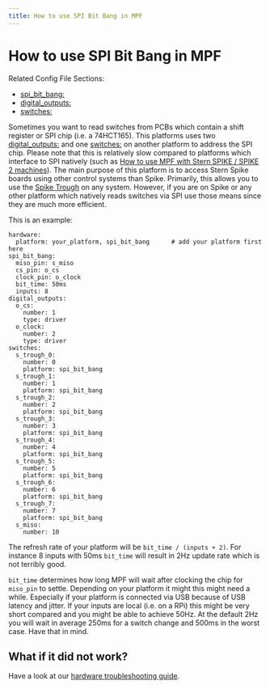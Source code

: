 ```yaml
---
title: How to use SPI Bit Bang in MPF
---
```


# How to use SPI Bit Bang in MPF


Related Config File Sections:

* [spi_bit_bang:](../config/spi_bit_bang.md)
* [digital_outputs:](../config/digital_outputs.md)
* [switches:](../config/switches.md)

Sometimes you want to read switches from PCBs which contain a shift
register or SPI chip (i.e. a 74HCT165). This platforms uses two
[digital_outputs:](../config/digital_outputs.md) and one
[switches:](../config/switches.md) on another platform to
address the SPI chip. Please note that this is relatively slow compared
to platforms which interface to SPI natively (such as
[How to use MPF with Stern SPIKE / SPIKE 2 machines](spike/index.md)). The main purpose
of this platform is to access Stern Spike boards using other control
systems than Spike. Primarily, this allows you to use the
[Spike Trough](../mechs/troughs/spike_trough.md) on any system. However, if you are on Spike or any other
platform which natively reads switches via SPI use those means since
they are much more efficient.

This is an example:

``` mpf-config
hardware:
  platform: your_platform, spi_bit_bang      # add your platform first here
spi_bit_bang:
  miso_pin: s_miso
  cs_pin: o_cs
  clock_pin: o_clock
  bit_time: 50ms
  inputs: 8
digital_outputs:
  o_cs:
    number: 1
    type: driver
  o_clock:
    number: 2
    type: driver
switches:
  s_trough_0:
    number: 0
    platform: spi_bit_bang
  s_trough_1:
    number: 1
    platform: spi_bit_bang
  s_trough_2:
    number: 2
    platform: spi_bit_bang
  s_trough_3:
    number: 3
    platform: spi_bit_bang
  s_trough_4:
    number: 4
    platform: spi_bit_bang
  s_trough_5:
    number: 5
    platform: spi_bit_bang
  s_trough_6:
    number: 6
    platform: spi_bit_bang
  s_trough_7:
    number: 7
    platform: spi_bit_bang
  s_miso:
    number: 10
```

The refresh rate of your platform will be `bit_time / (inputs + 2)`. For
instance 8 inputs with 50ms `bit_time` will result in 2Hz update rate
which is not terribly good.

`bit_time` determines how long MPF will wait after clocking the chip for
`miso_pin` to settle. Depending on your platform it might this might
need a while. Especially if your platform is connected via USB because
of USB latency and jitter. If your inputs are local (i.e. on a RPi) this
might be very short compared and you might be able to achieve 50Hz. At
the default 2Hz you will wait in average 250ms for a switch change and
500ms in the worst case. Have that in mind.

## What if it did not work?

Have a look at our
[hardware troubleshooting guide](troubleshooting_hardware.md).
